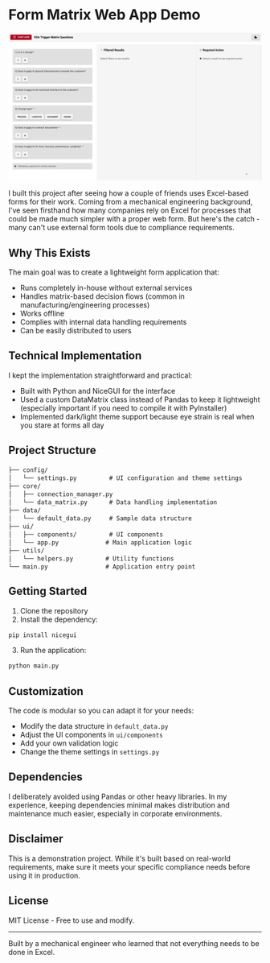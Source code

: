 # Form Matrix Web App Demo

![Demo](assets/demo.gif)

I built this project after seeing how a couple of friends uses Excel-based forms for their work. Coming from a mechanical engineering background, I've seen firsthand how many companies rely on Excel for processes that could be made much simpler with a proper web form. But here's the catch - many can't use external form tools due to compliance requirements.

## Why This Exists
The main goal was to create a lightweight form application that:

- Runs completely in-house without external services
- Handles matrix-based decision flows (common in manufacturing/engineering processes)
- Works offline
- Complies with internal data handling requirements
- Can be easily distributed to users

## Technical Implementation
I kept the implementation straightforward and practical:

- Built with Python and NiceGUI for the interface
- Used a custom DataMatrix class instead of Pandas to keep it lightweight (especially important if you need to compile it with PyInstaller)
- Implemented dark/light theme support because eye strain is real when you stare at forms all day

## Project Structure
```
├── config/
│   └── settings.py         # UI configuration and theme settings
├── core/
│   ├── connection_manager.py
│   └── data_matrix.py      # Data handling implementation
├── data/
│   └── default_data.py     # Sample data structure
├── ui/
│   ├── components/         # UI components
│   └── app.py             # Main application logic
├── utils/
│   └── helpers.py         # Utility functions
└── main.py                # Application entry point
```

## Getting Started
1. Clone the repository
2. Install the dependency:
```bash
pip install nicegui
```

3. Run the application:
```bash
python main.py
```

## Customization
The code is modular so you can adapt it for your needs:
- Modify the data structure in `default_data.py`
- Adjust the UI components in `ui/components`
- Add your own validation logic
- Change the theme settings in `settings.py`

## Dependencies
I deliberately avoided using Pandas or other heavy libraries. In my experience, keeping dependencies minimal makes distribution and maintenance much easier, especially in corporate environments.

## Disclaimer
This is a demonstration project. While it's built based on real-world requirements, make sure it meets your specific compliance needs before using it in production.

## License
MIT License - Free to use and modify.

---
Built by a mechanical engineer who learned that not everything needs to be done in Excel.
